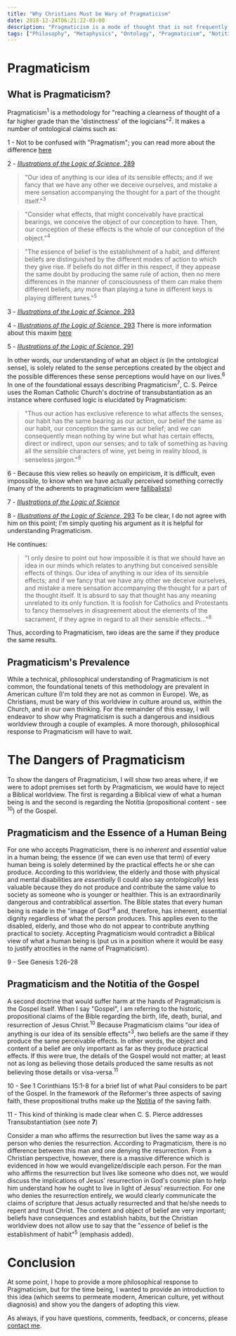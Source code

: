 ```yaml
---
title: "Why Christians Must be Wary of Pragmaticism"
date: 2018-12-24T06:21:22-03:00
description: "Pragmaticism is a mode of thought that is not frequently discussed, but is foundational to a modern, American worldview. In this blog post, I give a brief introduction to Pragmaticism and show why Christians must be cautious of Pragmaticism in our own thinking."
tags: ["Philosophy", "Metaphysics", "Ontology", "Pragmaticism", "Notitia", "Human-Beings"]
---
```


# Pragmaticism

## What is Pragmaticism?

Pragmaticism<sup>1</sup> is a methodology for "reaching a clearness of thought of a far higher grade than the 'distinctness' of the logicians"<sup>2</sup>. It makes a number of ontological claims such as:

<aside class="marginnote">
  <p><span class="noteNumber">1</span> - Not to be confused with "Pragmatism"; you can read more about the difference <a target="_blank" href="https://en.wikipedia.org/wiki/Pragmaticism">here</a></p>
  <span class="noteNumber">2</span> - <a target="_blank" href="https://en.wikisource.org/wiki/Page%3APopular_Science_Monthly_Volume_12.djvu/307"><i>Illustrations of the Logic of Science</i>, 289</a>
</aside>

> "Our idea of anything is our idea of its sensible effects; and if we fancy that we have any other we deceive ourselves, and mistake a mere sensation accompanying the thought for a part of the thought itself."<sup>3</sup>

> "Consider what effects, that might conceivably have practical bearings, we conceive the object of our conception to have. Then, our conception of these effects is the whole of our conception of the object."<sup>4</sup>

> "The essence of belief is the establishment of a habit, and different beliefs are distinguished by the different modes of action to which they give rise. If beliefs do not differ in this respect, if they appease the same doubt by producing the same rule of action, then no mere differences in the manner of consciousness of them can make them different beliefs, any more than playing a tune in different keys is playing different tunes."<sup>5</sup>

<aside class="marginnote">
  <p><span class="noteNumber">3</span> - <a target="_blank" href="https://en.wikisource.org/wiki/Page%3APopular_Science_Monthly_Volume_12.djvu/307"><i>Illustrations of the Logic of Science</i>, 293</a></p>
  <p><span class="noteNumber">4</span> - <a target="_blank" href="https://en.wikisource.org/wiki/Page%3APopular_Science_Monthly_Volume_12.djvu/307"><i>Illustrations of the Logic of Science</i>, 293</a> There is more information about this maxim <a href="https://en.wikipedia.org/wiki/Pragmatic_maxim">here</a></p>
  <span class="noteNumber">5</span> - <a target="_blank" href="https://en.wikisource.org/wiki/Page%3APopular_Science_Monthly_Volume_12.djvu/307"><i>Illustrations of the Logic of Science</i>, 291</a>
</aside>

In other words, our understanding of what an object *is* (in the ontological sense), is solely related to the sense perceptions created by the object and the possible differences these sense perceptions would have on our lives.<sup>6</sup> In one of the foundational essays describing Pragmaticism<sup>7</sup>, C. S. Peirce uses the Roman Catholic Church's doctrine of transubstantiation as an instance where confused logic is elucidated by Pragmaticism:

> "Thus our action has exclusive reference to what affects the senses, our habit has the same bearing as our action, our belief the same as our habit, our conception the same as our belief; and we can consequently mean nothing by wine but what has certain effects, direct or indirect, upon our senses; and to talk of something as having all the sensible characters of wine, yet being in reality blood, is senseless jargon."<sup>8</sup>

<aside class="marginnote">
  <p><span class="noteNumber">6</span> - Because this view relies so heavily on empiricism, it is difficult, even impossible, to know when we have actually perceived something correctly (many of the adherents to pragmaticism were <a href="https://en.wikipedia.org/wiki/Fallibilism" target="_blank">fallibalists</a>)</p>
  <p><span class="noteNumber">7</span> - <a target="_blank" href="https://en.wikisource.org/wiki/Page%3APopular_Science_Monthly_Volume_12.djvu/307"><i>Illustrations of the Logic of Science</i></a></p>
  <p><span class="noteNumber">8</span> - <a target="_blank" href="https://en.wikisource.org/wiki/Page%3APopular_Science_Monthly_Volume_12.djvu/307"><i>Illustrations of the Logic of Science</i>, 293</a> To be clear, I do not agree with him on this point; I'm simply quoting his argument as it is helpful for understanding Pragmaticism.</p>
</aside>

He continues:

> "I only desire to point out how impossible it is that we should have an idea in our minds which relates to anything but conceived sensible effects of things. Our idea of anything is our idea of its sensible effects; and if we fancy that we have any other we deceive ourselves, and mistake a mere sensation accompanying the thought for a part of the thought itself. It is absurd to say that thought has any meaning unrelated to its only function. It is foolish for Catholics and Protestants to fancy themselves in disagreement about the elements of the sacrament, if they agree in regard to all their sensible effects..."<sup>8</sup>

Thus, according to Pragmaticism, two ideas are the same if they produce the same results.

## Pragmaticism's Prevalence

While a technical, philosophical understanding of Pragmaticism is not common, the foundational tenets of this methodology are prevalent in American culture (I'm told they are not as common in Europe). We, as Christians, must be wary of this worldview in culture around us, within the Church, and in our own thinking. For the remainder of this essay, I will endeavor to show why  Pragmaticism is such a dangerous and insidious worldview through a couple of examples. A more thorough, philosophical response to Pragmaticism will have to wait.

# The Dangers of Pragmaticism

To show the dangers of Pragmaticism, I will show two areas where, if we were to adopt premises set forth by Pragmaticism, we would have to reject a Biblical worldview. The first is regarding a Biblical view of what a human being is and the second is regarding the Notitia (propositional content - see <sup>10</sup>) of the Gospel.

## Pragmaticism and the Essence of a Human Being

For one who accepts Pragmaticism, there is no *inherent* and *essential* value in a human being; the essence (if we can even use that term) of every human being is solely determined by the practical effects he or she can produce. According to this worldview, the elderly and those with physical and mental disabilities are *essentially* (I could also say *ontologically*) less valuable because they do not produce and contribute the same value to society as someone who is younger or healthier. This is an extraordinarily dangerous and contrabiblical assertion. The Bible states that every human being is made in the "image of God"<sup>9</sup> and, therefore, has inherent, essential dignity regardless of what the person produces. This applies even to the disabled, elderly, and those who do not appear to contribute anything practical to society. Accepting Pragmaticism would contradict a Biblical view of what a human being is (put us in a position where it would be easy to justify atrocities in the name of Pragmaticism).

<aside class="marginnote">
  <span class="noteNumber">9</span> - See Genesis 1:26–28
</aside>

## Pragmaticism and the Notitia of the Gospel

A second doctrine that would suffer harm at the hands of Pragmaticism is the Gospel itself. When I say "Gospel", I am referring to the historic, propositional claims of the Bible regarding the birth, life, death, burial, and resurrection of Jesus Christ.<sup>10</sup> Because Pragmaticism claims "our idea of anything is our idea of its sensible effects"<sup>3</sup>, two beliefs are the same if they produce the same perceivable effects. In other words, the object and content of a belief are only important as far as they produce practical effects. If this were true, the details of the Gospel would not matter; at least not as long as believing those details produced the same results as not believing those details or visa-versa.<sup>11</sup>

<aside class="marginnote">
  <p><span class="noteNumber">10</span> - See 1 Corinthians 15:1-8 for a brief list of what Paul considers to be part of the Gospel. In the framework of the Reformer's three aspects of saving faith, these propositional truths make up the <a href="/posts/three-aspects-of-faith/#notitia">Notitia</a> of the saving faith.</p>
  <span class="noteNumber">11</span> - This kind of thinking is made clear when C. S. Pierce addresses Transubstantiation (see note <b>7</b>)
</aside>

Consider a man who affirms the resurrection but lives the same way as a person who denies the resurrection. According to Pragmaticism, there is no difference between this man and one denying the resurrection. From a Christian perspective, however, there is a massive difference which is evidenced in how we would evangelize/disciple each person. For the man who affirms the resurrection but lives like someone who does not, we would discuss the implications of Jesus' resurrection in God's cosmic plan to help him understand how he ought to live in light of Jesus' resurrection. For one who denies the resurrection entirely, we would clearly communicate the claims of scripture that Jesus actually resurrected and that he/she needs to repent and trust Christ. The content and object of belief are very important; beliefs have consequences and establish habits, but the Christian worldview does not allow use to say that the "*essence* of belief is the establishment of habit"<sup>5</sup> (emphasis added).

# Conclusion

At some point, I hope to provide a more philosophical response to Pragmaticism, but for the time being, I wanted to provide an introduction to this idea (which seems to permeate modern, American culture, yet without diagnosis) and show you the dangers of adopting this view.

As always, if you have questions, comments, feedback, or concerns, please [contact me](https://hightower.space/contact/).
